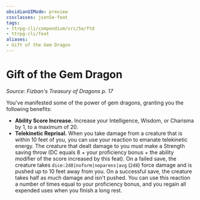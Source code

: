 ```yaml
---
obsidianUIMode: preview
cssclasses: json5e-feat
tags:
- ttrpg-cli/compendium/src/5e/ftd
- ttrpg-cli/feat
aliases:
- Gift of the Gem Dragon
---
```

# Gift of the Gem Dragon
*Source: Fizban's Treasury of Dragons p. 17*  

You've manifested some of the power of gem dragons, granting you the following benefits:

- **Ability Score Increase.** Increase your Intelligence, Wisdom, or Charisma by 1, to a maximum of 20.  
- **Telekinetic Reprisal.** When you take damage from a creature that is within 10 feet of you, you can use your reaction to emanate telekinetic energy. The creature that dealt damage to you must make a Strength saving throw (DC equals 8 + your proficiency bonus + the ability modifier of the score increased by this feat). On a failed save, the creature takes `dice:2d8|noform|noparens|avg` (`2d8`) force damage and is pushed up to 10 feet away from you. On a successful save, the creature takes half as much damage and isn't pushed. You can use this reaction a number of times equal to your proficiency bonus, and you regain all expended uses when you finish a long rest.